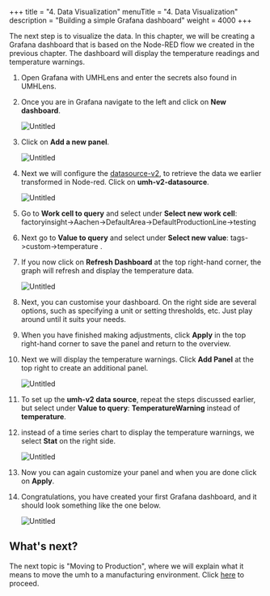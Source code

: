 +++
title = "4. Data Visualization"
menuTitle = "4. Data Visualization"
description = "Building a simple Grafana dashboard"
weight = 4000
+++


The next step is to visualize the data. In this chapter, we will be creating a Grafana dashboard that is based on the Node-RED flow we created in the previous chapter. The dashboard will display the temperature readings and temperature warnings.
1. Open Grafana with UMHLens and enter the secrets also found in UMHLens.
2. Once you are in Grafana navigate to the left and click on **New dashboard**.

   ![Untitled](/images/getstarted/dataVisualization/getStartedDataVisNewDashboard.png)
3. Click on **Add a new panel**.

   ![Untitled](/images/getstarted/dataVisualization/getStartedDataVisNewPanel.png)
4. Next we will configure the [datasource-v2](https://learn.umh.app/guides/advanced/data-visualization/grafana-datasource-v2-tutorial/), to retrieve the data we earlier transformed in Node-red. Click on **umh-v2-datasource**.

   ![Untitled](/images/getstarted/dataVisualization/getStartedDataVisDatasourceV2.png)
5. Go to **Work cell to query** and select under **Select new work cell**: factoryinsight->Aachen->DefaultArea->DefaultProductionLine->testing
6. Next go to **Value to query** and select under **Select new value**: tags->custom->temperature .
7. If you now click on **Refresh Dashboard** at the top right-hand corner, the graph will refresh and display the temperature data.

   ![Untitled](/images/getstarted/dataVisualization/getStartedDataVisRefreshDashboard.png)
8. Next, you can customise your dashboard. On the right side are several options, such as specifying a unit or setting thresholds, etc. Just play around until it suits your needs.
9. When you have finished making adjustments, click **Apply** in the top right-hand corner to save the panel and return to the overview.
10. Next we will display the temperature warnings. Click **Add Panel** at the top right to create an additional panel.

    ![Untitled](/images/getstarted/dataVisualization/getStartedDataVisAddingNewPanel.png)
11. To set up the **umh-v2 data source**, repeat the steps discussed earlier, but select under **Value to query**:  **TemperatureWarning** instead of **temperature**.
12. instead of a time series chart to display the temperature warnings, we select **Stat** on the right side.

    ![Untitled](/images/getstarted/dataVisualization/getStartedDataVisStat.png)
13. Now you can again customize your panel and when you are done click on **Apply**.
14. Congratulations, you have created your first Grafana dashboard, and it should look something like the one below.

    ![Untitled](/images/getstarted/dataVisualization/getStartedDataVisFinishedDashbaord.png)


## What's next?

The next topic is "Moving to Production", where we will explain what it means to move the umh to a manufacturing environment. Click [here](/docs/getstarted/movingtoproduction/) to proceed.